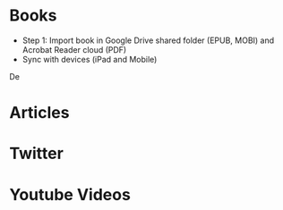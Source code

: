 
# Books

 - Step 1: Import book in Google Drive shared folder (EPUB, MOBI) and Acrobat Reader cloud (PDF)
 - Sync with devices (iPad and Mobile)

De

# Articles

# Twitter

# Youtube Videos

<!--stackedit_data:
eyJoaXN0b3J5IjpbLTQ0Mzg0NjI3NF19
-->